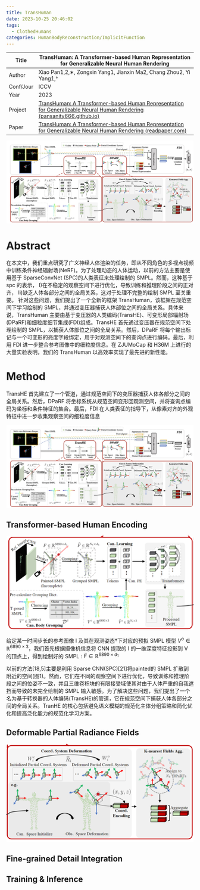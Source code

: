 ```yaml
---
title: TransHuman
date: 2023-10-25 20:46:02
tags:
  - ClothedHumans
categories: HumanBodyReconstruction/ImplicitFunction
---
```


| Title     | TransHuman: A Transformer-based Human Representation for Generalizable Neural Human Rendering                                                                                                                                                                                                    |
| --------- | ------------------------------------------------------------------------------------------------------------------------------------------------------------------------------------------------------------- |
| Author    | Xiao Pan1,2,∗, Zongxin Yang1, Jianxin Ma2, Chang Zhou2, Yi Yang1,†                                                                                                                                            |
| Conf/Jour | ICCV                                                                                                                                                                                                          |
| Year      | 2023                                                                                                                                                                                                          |
| Project   | [TransHuman: A Transformer-based Human Representation for Generalizable Neural Human Rendering (pansanity666.github.io)](https://pansanity666.github.io/TransHuman/)                                          |
| Paper     | [TransHuman: A Transformer-based Human Representation for Generalizable Neural Human Rendering (readpaper.com)](https://readpaper.com/pdf-annotate/note?pdfId=4781388859208368129&noteId=2020479109538002688) |

![image.png|666](https://raw.githubusercontent.com/qiyun71/Blog_images/main/pictures/20231022103225.png)

<!-- more -->

# Abstract

在本文中，我们重点研究了广义神经人体渲染的任务，即从不同角色的多视点视频中训练条件神经辐射场(NeRF)。为了处理动态的人体运动，以前的方法主要是使用基于 SparseConvNet (SPC)的人类表征来处理绘制的 SMPL。然而，这种基于 spc 的表示，
I)在不稳定的观察空间下进行优化，导致训练和推理阶段之间的正对齐，
Ii)缺乏人体各部分之间的全局关系，这对于处理不完整的绘制 SMPL 至关重要。
针对这些问题，我们提出了一个全新的框架 TransHuman，该框架在规范空间下学习绘制的 SMPL，并通过变压器捕获人体部位之间的全局关系。具体来说，TransHuman 主要由基于变压器的人类编码(TransHE)、可变形局部辐射场(DPaRF)和细粒度细节集成(FDI)组成。TransHE 首先通过变压器在规范空间下处理绘制的 SMPL，以捕获人体部位之间的全局关系。然后，DPaRF 将每个输出标记与一个可变形的亮度字段绑定，用于对观测空间下的查询点进行编码。最后，利用 FDI 进一步整合参考图像中的细粒度信息。在 ZJUMoCap 和 H36M 上进行的大量实验表明，我们的 TransHuman 以高效率实现了最先进的新性能。


# Method

TransHE 首先建立了一个管道，通过规范空间下的变压器捕获人体各部分之间的全局关系。然后，DPaRF 将坐标系统从规范空间变形回观测空间，并将查询点编码为坐标和条件特征的集合。最后，FDI 在人类表征的指导下，从像素对齐的外观特征中进一步收集观察空间的细粒度信息

![image.png|666](https://raw.githubusercontent.com/qiyun71/Blog_images/main/pictures/20231022103225.png)

## Transformer-based Human Encoding

![image.png|666](https://raw.githubusercontent.com/qiyun71/Blog_images/main/pictures/20231025215706.png)

给定某一时间步长的参考图像 I 及其在观测姿态†下对应的预拟 SMPL 模型 $V^o∈\mathbb{R}^{6890×3}$，我们首先根据摄像机信息将 CNN 提取的 I 的一维深度特征投影到 V 的顶点上，得到绘制好的 SMPL : $F∈\mathbb{R}^{6890×d_1}$

以前的方法[18,5]主要是利用 Sparse CNN(SPC)[21]将painted的 SMPL 扩散到附近的空间(图1)。然而，它们在不同的观察空间下进行优化，导致训练和推理阶段之间的位姿不一致，并且三维卷积块的有限接受域使其对由于人体严重的自我遮挡而导致的未完全绘制的 SMPL 输入敏感。为了解决这些问题，我们提出了一个名为基于转换器的人体编码(TransHE)的管道，它在规范空间下捕获人体各部分之间的全局关系。TranHE 的核心包括避免语义模糊的规范化主体分组策略和简化优化和提高泛化能力的规范化学习方案。

## Deformable Partial Radiance Fields

![image.png|666](https://raw.githubusercontent.com/qiyun71/Blog_images/main/pictures/20231025215724.png)


## Fine-grained Detail Integration

## Training & Inference
